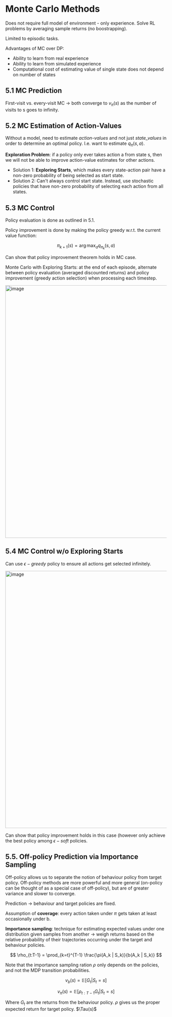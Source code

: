 # Monte Carlo Methods

Does not require full model of environment - only experience. Solve RL problems by averaging sample returns (no boostrapping).

Limited to episodic tasks.

Advantages of MC over DP:
- Ability to learn from real experience
- Ability to learn from simulated experience
- Computational cost of estimating value of single state does not depend on number of states

## 5.1 MC Prediction

First-visit vs. every-visit MC -> both converge to $v_\pi(s)$ as the number of visits to s goes to infinity.

## 5.2 MC Estimation of Action-Values

Without a model, need to estimate _action-values_ and not just _state_values_ in order to determine an optimal policy. I.e. want to estimate $q_\pi(s, a)$.

**Exploration Problem**: if a policy only ever takes action a from state s, then we will not be able to improve action-value estimates for other actions.

- Solution 1: **Exploring Starts**, which makes every state-action pair have a non-zero probability of being selected as start state.
- Solution 2: Can't always control start state. Instead, use stochastic policies that have non-zero probability of selecting each action from all states.

## 5.3 MC Control

Policy evaluation is done as outlined in 5.1.

Policy improvement is done by making the policy greedy w.r.t. the current value function:

$$ \pi_{k+1}(s) = \arg \max_a q_{\pi_k}(s, a) $$

Can show that policy improvement theorem holds in MC case.

Monte Carlo with Exploring Starts: at the end of each episode, alternate between policy evaluation (averaged discounted returns) and policy improvement (greedy action selection) when processing each timestep.

<img width="790" alt="image" src="https://user-images.githubusercontent.com/7538750/192599820-eef4ca4b-d074-4302-95de-c3f90d2713a3.png">

## 5.4 MC Control w/o Exploring Starts

Can use $\epsilon-greedy$ policy to ensure all actions get selected infinitely.

<img width="804" alt="image" src="https://user-images.githubusercontent.com/7538750/192602315-bb86cc2b-aba4-48aa-9a38-944a14022413.png">

Can show that policy improvement holds in this case (however only achieve the best policy among $\epsilon-soft$ policies.

## 5.5. Off-policy Prediction via Importance Sampling

Off-policy allows us to separate the notion of behaviour policy from target policy. Off-policy methods are more powerful and more general (on-policy can be thought of as a special case of off-policy), but are of greater variance and slower to converge.

Prediction -> behaviour and target policies are fixed.

Assumption of **coverage**: every action taken under $\pi$ gets taken at least occasionally under b.

**Importance sampling**: technique for estimating expected values under one distribution given samples from another -> weigh returns based on the relative probability of their trajectories occurring under the target and behaviour policies.

$$ \rho_{t:T-1} = \prod_{k=t}^{T-1} \frac{\pi(A_k | S_k)}{b(A_k | S_k)} $$

Note that the importance sampling ration $\rho$ only depends on the policies, and not the MDP transition probabilities.

$$ v_b(s) = \mathbb{E}[G_t | S_t=s] $$

$$ v_\pi(s) = \mathbb{E}[\rho_{t:T-1} G_t | S_t=s] $$

Where $G_t$ are the returns from the behaviour policy. $\rho$ gives us the proper expected return for target policy. $\Tau(s)$
